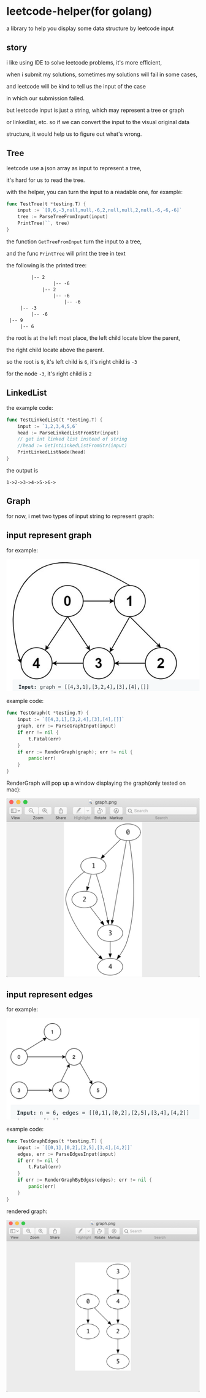 # leetcode-helper(for golang)

a library to help you display some data structure by leetcode input

## story

i like using IDE to solve leetcode problems, it's more efficient,

when i submit my solutions, sometimes my solutions will fail in some cases, 

and leetcode will be kind to tell us the input of the case

in which our submission failed.

but leetcode input is just a string, which may represent a tree or graph 

or linkedlist, etc. so if we can convert the input to the visual original data

structure, it would help us to figure out what's wrong.



## Tree

leetcode use a json array as input to represent a tree,

it's hard for us to read the tree.

with the helper, you can turn the input to a readable one, for example:

```go
func TestTree(t *testing.T) {
	input := `[9,6,-3,null,null,-6,2,null,null,2,null,-6,-6,-6]`
	tree := ParseTreeFromInput(input)
	PrintTree(``, tree)
}
```

the function `GetTreeFromInput` turn the input to a tree,

and the func `PrintTree` will print the tree in text

the following is the printed tree:

```
         |-- 2
                 |-- -6
             |-- 2
                 |-- -6
                     |-- -6
     |-- -3
         |-- -6
 |-- 9
     |-- 6
```

the root is at the left most place, the left child locate blow the parent, 

the right child locate above the parent.

so the root is `9`, it's left child is `6`, it's right child is `-3`

for the node `-3`, it's right child is `2`


## LinkedList

the example code:

```go
func TestLinkedList(t *testing.T) {
	input := `1,2,3,4,5,6`
	head := ParseLinkedListFromStr(input)
	// get int linked list instead of string
	//head := GetIntLinkedListFromStr(input)
	PrintLinkedListNode(head)
}
```

the output is 
```
1->2->3->4->5->6->
```


## Graph

for now, i met two types of input string to represent graph:

## input represent graph


for example: 

![](./images/graph_example.png)


example code:

```go
func TestGraph(t *testing.T) {
	input := `[[4,3,1],[3,2,4],[3],[4],[]]`
	graph, err := ParseGraphInput(input)
	if err != nil {
		t.Fatal(err)
	}
	if err := RenderGraph(graph); err != nil {
		panic(err)
	}
}
```
RenderGraph will pop up a window  displaying the graph(only tested on mac):

![](./images/pop-up-window.png)

## input represent edges

for example:

![](./images/edges.png)

example code:

```go
func TestGraphEdges(t *testing.T) {
	input := `[[0,1],[0,2],[2,5],[3,4],[4,2]]`
	edges, err := ParseEdgesInput(input)
	if err != nil {
		t.Fatal(err)
	}
	if err := RenderGraphByEdges(edges); err != nil {
		panic(err)
	}
}
```

rendered graph:

![](./images/pop-up-window1.png)
